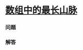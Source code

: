 # [数组中的最长山脉](https://leetcode-cn.com/problems/longest-mountain-in-array)

### 问题



### 解答

```

```

